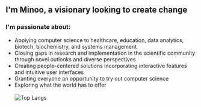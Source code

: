 <h2> I'm Minoo, a visionary looking to create change</h2>


<h3> I'm passionate about: </h3>

- Applying computer science to healthcare, education, data analytics, biotech, biochemistry, and systems management
- Closing gaps in research and implementation in the scientific community through novel outlooks and diverse perspectives  
- Creating people-centered solutions incorporating interactive features and intuitive user interfaces 
- Granting everyone an opportunity to try out computer science
- Exploring what the world has to offer 
<br/><br/>
![Top Langs](https://github-readme-stats.vercel.app/api/top-langs/?username=Minoo-Kim&layout=compact&show_icons=true)
<br><br>




